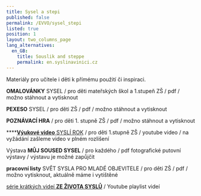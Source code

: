 ```yaml
---
title: Sysel a stepi
published: false
permalink: /EVVO/sysel_stepi
listed: true
position: 1
layout: two_columns_page
lang_alternatives:
  en_GB:
    title: Souslik and steppe
    permalink: en.syslinavinici.cz
---
```

Materiály pro učitele i děti k přímému použití či inspiraci.

**OMALOVÁNKY** SYSEL / pro děti mateřských škol a 1.stupeň ZŠ / pdf / možno stáhnout a vytisknout

**PEXESO** SYSEL / pro děti ZŠ / pdf / možno stáhnout a vytisknout

**POZNÁVACÍ HRA** / pro děti 1. stupně ZŠ / pdf / možno stáhnout a vytisknout

****[**Výukové video** SYSLÍ ROK](https://youtu.be/1XOhmTshwes) / pro děti 1.stupně ZŠ / youtube video / na vyžádání zašleme video v plném rozlišení

Výstava **MŮJ SOUSED SYSEL** / pro každého / pdf fotografické putovní výstavy / výstavu je možné zapůjčit

**pracovní listy** SVĚT SYSLA PRO MLADÉ OBJEVITELE / pro děti ZŠ / pdf / možno vytisknout, aktuálně máme i vytištěné

[série krátkých videí **ZE ŽIVOTA SYSLŮ**](https://www.youtube.com/playlist?list=PLLQHIEu6FtUJ0QvMJdPyot-NguMbu94_Z) / Youtube playlist videí
